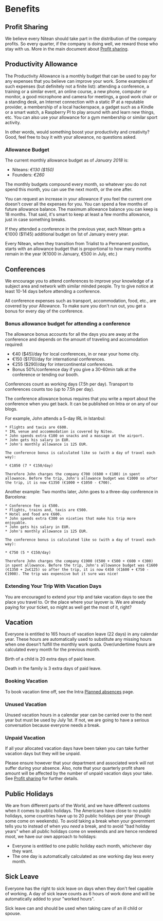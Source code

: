 # Benefits

## Profit Sharing

We believe every Nitean should take part in the distribution of the company profits. So every quarter, if the company is doing well, we reward those who stay with us. More in the main document about [Profit sharing](profit-sharing.md).

## Productivity Allowance

The Productivity Allowance is a monthly budget that can be used to pay for any expenses that you believe can improve your work. Some examples of such expenses (but definitely not a finite list): attending a conference, a training or a similar event, an online course, a new phone, computer or monitor, a good microphone and camera for meetings, a good work chair or a standing desk, an Internet connection with a static IP at a reputable provider, a membership of a local hackerspace, a gadget such as a Kindle or a smart watch, a Raspberry PI to play around with and learn new things, etc. You can also use your allowance for a gym membership or similar sport activity.

In other words, would something boost your productivity and creativity? Good, feel free to buy it with your allowance, no questions asked.

### Allowance Budget

The current monthly allowance budget as of *January 2018* is:

 * Niteans: _€130 ($150)_ 
 * Founders: _€260_

The monthly budgets compound every month, so whatever you do not spend this month, you can use the next month, or the one after.

You can request an increase in your allowance if you feel the current one doesn't cover all the expenses for you. You can spend a few months of future allowance balance. The maximum allowance balance you can keep is 18 months. That said, it's smart to keep at least a few months allowance, just in case something breaks.

If they attended a conference in the previous year, each Nitean gets a €1000 ($1145) additional budget on 1st of January every year.

Every Nitean, when they transition from Trialist to a Permanent position, starts with an allowance budget that is proportional to how many months remain in the year (€1000 in January, €500 in July, etc.)

## Conferences

We encourage you to attend conferences to improve your knowledge of a subject area and network with similar minded people. Try to give notice at least 10-14 days before attending a conference.

All conference expenses such as transport, accommodation, food, etc., are covered by your Allowance. To make sure you don't run out, you get a bonus for every day of the conference.

### Bonus allowance budget for attending a conference

The allowance bonus accounts for all the days you are away at the conference and depends on the amount of traveling and accomodation required:

* €40 ($45)/day for local conferences, in or near your home city.
* €150 ($170)/day for international conferences.
* €255 ($290)/day for intercontinental conferences.
* Bonus 50%/conference day if you give a 30-60min talk at the conference or tending our booth.

Conferences count as working days (7.5h per day). Transport to conferences counts too (up to 7.5h per day).

The conference allowance bonus requires that you write a report about the conference when you get back. It can be published on Intra or on any of our blogs.

For example, John attends a 5-day IRL in Istanbul:

    * Flights and taxis are €600.
    * IRL venue and accommodation is covered by Niteo.
    * John spends extra €100 on snacks and a massage at the airport.
    * John gets his salary in EUR.
    * John's monthly allowance is 125 EUR.

    The conference bonus is calculated like so (with a day of travel each way):

    * €1050 (7 * €150/day)

    Therefore John charges the company €700 (€600 + €100) in spent allowance. Before the trip, John's allowance budget was €1000 so after the trip, it is now €1350 (€1000 + €1050 - €700).


Another example: Two months later, John goes to a three-day conference in Barcelona:

    * Conference fee is €500.
    * Flights, trains and, taxis are €500.
    * Hotel and food are €600.
    * John spends extra €300 on niceties that make his trip more enjoyable.
    * John gets his salary in EUR.
    * John's monthly allowance is 125 EUR.

    The conference bonus is calculated like so (with a day of travel each way):

    * €750 (5 * €150/day)

    Therefore John charges the company €1900 (€500 + €500 + €600 + €300) in spent allowance. Before the trip, John's allowance budget was €1600 (€1350 + 2x€125) so after the trip, it is now €450 (€1600 + €750 - €1900). The trip was expensive but it sure was nice!
    

### Extending Your Trip With Vacation Days

You are encouraged to extend your trip and take vacation days to see the place you travel to. Or the place where your layover is. We are already paying for your ticket, so might as well get the most of it, right?


## Vacation

Everyone is entitled to 165 hours of vacation leave (22 days) in any calendar year. These hours are automatically used to substitute any missing hours when one doesn't fulfill the monthly work quota. Over/undertime hours are calculated every month for the previous month.

Birth of a child is 20 extra days of paid leave.

Death in the family is 3 extra days of paid leave.


### Booking Vacation

To book vacation time off, see the Intra [Planned absences](https://intra.niteo.co/resolveuid/dcf71b9c6b17430789ace610c9ac384a) page. 


### Unused Vacation

Unused vacation hours in a calendar year can be carried over to the next year but must be used by July 1st. If not, we are going to have a serious conversation because everyone needs a break.


### Unpaid Vacation

If all your allocated vacation days have been taken you can take further vacation days but they will be unpaid.

Please ensure however that your department and associated work will not suffer during your absence. Also, note that your quarterly profit share amount will be affected by the number of unpaid vacation days your take. See [Profit sharing](profit-sharing.md#present) for further details.


## Public Holidays

We are from different parts of the World, and we have different customs when it comes to public holidays. The Americans have close to no public holidays, some countries have up to 20 public holidays per year (though some come on weekends). To avoid taking a break when your government tells you to instead of when you *need* a break, and to avoid "bad holiday years" when all public holidays come on weekends and are hence rendered moot, we have our own approach to holidays:

* Everyone is entitled to one public holiday each month, whichever day they want.
* The one day is automatically calculated as one working day less every month.


## Sick Leave

Everyone has the right to sick leave on days when they don't feel capable of working. A day of sick leave counts as 6 hours of work done and will be automatically added to your "worked hours".

Sick leave can and should be used when taking care of an ill child or spouse.

